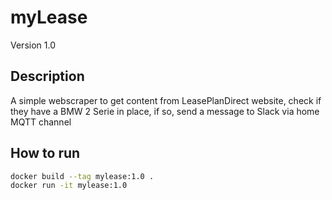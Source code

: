 # myLease

Version 1.0

## Description

A simple webscraper to get content from LeasePlanDirect website, check if they have a BMW 2 Serie in place, if so, send a message to Slack via home MQTT channel

## How to run

```bash
docker build --tag mylease:1.0 .
docker run -it mylease:1.0
```
